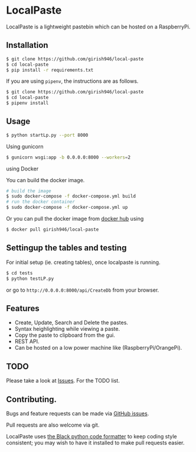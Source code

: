 # LocalPaste

LocalPaste is a lightweight pastebin which can be hosted on a RaspberryPi.

## Installation

```bash
$ git clone https://github.com/girish946/local-paste
$ cd local-paste
$ pip install -r requirements.txt
```

If you are using `pipenv`, the instructions are as follows.
```bash
$ git clone https://github.com/girish946/local-paste
$ cd local-paste
$ pipenv install
```

## Usage


```bash
$ python startLp.py --port 8000
```
Using gunicorn

```bash
$ gunicorn wsgi:app -b 0.0.0.0:8000 --workers=2
```

using Docker

You can build the docker image.

```bash
# build the image
$ sudo docker-compose -f docker-compose.yml build
# run the docker container
$ sudo docker-compose -f docker-compose.yml up
```

Or you can pull the docker image from [docker hub](https://hub.docker.com/r/girish946/local-paste)
using

```bash
$ docker pull girish946/local-paste
```

## Settingup the tables and testing

For initial setup (ie. creating tables), once localpaste is running.

```bash
$ cd tests
$ python testLP.py
```

or go to `http://0.0.0.0:8000/api/CreateDb` from your browser.

## Features

* Create, Update, Search and Delete the pastes.
* Syntax heighlighting while viewing a paste.
* Copy the paste to clipboard from the gui.
* REST API.
* Can be hosted on a low power machine like (RaspberryPi/OrangePi).

## TODO

Please take a look at [Issues](https://github.com/girish946/local-paste/issues?q=is%3Aissue+is%3Aopen+label%3Aenhancement).
For the TODO list.

## Contributing.

Bugs and feature requests can be made via [GitHub
issues](https://github.com/girish946/local-paste/issues).

Pull requests are also welcome via git.

LocalPaste uses [the Black python code formatter](https://github.com/python/black)
to keep coding style consistent; you may wish to have it installed to make pull
requests easier.
